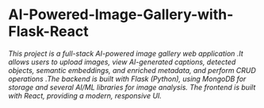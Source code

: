 # AI-Powered-Image-Gallery-with-Flask-React
*This project is a full-stack AI-powered image gallery web application .It allows users to upload images, view AI-generated captions, detected objects, semantic embeddings, and enriched metadata, and perform CRUD operations .The backend is built with Flask (Python), using MongoDB for storage and several AI/ML libraries for image analysis. The frontend is built with React, providing a modern, responsive UI.*
